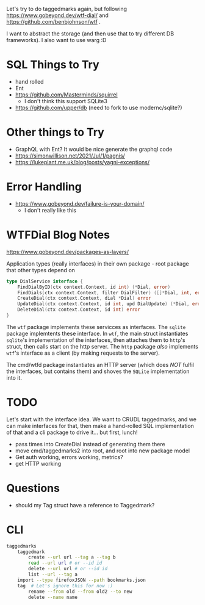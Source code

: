 Let's try to do taggedmarks again, but following https://www.gobeyond.dev/wtf-dial/ and https://github.com/benbjohnson/wtf .

I want to abstract the storage (and then use that to try different DB frameworks). I also want to use warg :D

# SQL Things to Try

- hand rolled
- Ent
- https://github.com/Masterminds/squirrel
  - I don't think this support SQLite3
- https://github.com/upper/db (need to fork to use modernc/sqlite?)

# Other things to Try

- GraphQL with Ent? It would be nice generate the graphql code
- https://simonwillison.net/2021/Jul/1/pagnis/
- https://lukeplant.me.uk/blog/posts/yagni-exceptions/

# Error Handling

- https://www.gobeyond.dev/failure-is-your-domain/
  - I don't really like this

# WTFDial Blog Notes

https://www.gobeyond.dev/packages-as-layers/

Application types (really interfaces) in their own package - root package that other types depend on

```go
type DialService interface {
	FindDialByID(ctx context.Context, id int) (*Dial, error)
	FindDials(ctx context.Context, filter DialFilter) ([]*Dial, int, error)
	CreateDial(ctx context.Context, dial *Dial) error
	UpdateDial(ctx context.Context, id int, upd DialUpdate) (*Dial, error)
	DeleteDial(ctx context.Context, id int) error
}
```

The `wtf` package implements these servicces as interfaces. The `sqlite` package implemtents these interface. In `wtf`, the main struct instantiates `sqlite`'s implementation of the interfaces, then attaches them to `http`'s struct, then calls start on the http server. The `http` package *also* implements `wtf`'s interface as a client (by making requests to the server). 

The cmd/wtfd package instantiates an HTTP server (which does *NOT* fulfil the interfaces, but contains them) and shoves the `SQLite` implementation into it.

# TODO

Let's start with the interface idea. We want to CRUDL taggedmarks, and we can make interfaces for that, then make a hand-rolled SQL implementation of that and a cli package to drive it... but first, lunch!

- pass times into CreateDial instead of generating them there
- move cmd/taggedmarks2 into root, and root into new package model
- Get auth working, errors working, metrics?
- get HTTP working

# Questions

- should my Tag struct have a reference to Taggedmark?



# CLI

```bash
taggedmarks 
	taggedmark
		create --url url --tag a --tag b
		read --url url # or --id id
		delete --url url # or --id id
		list --url --tag a
    import --type firefoxJSON --path bookmarks.json
	tag  # Let's ignore this for now :)
		rename --from old --from old2 --to new
		delete --name name
```



